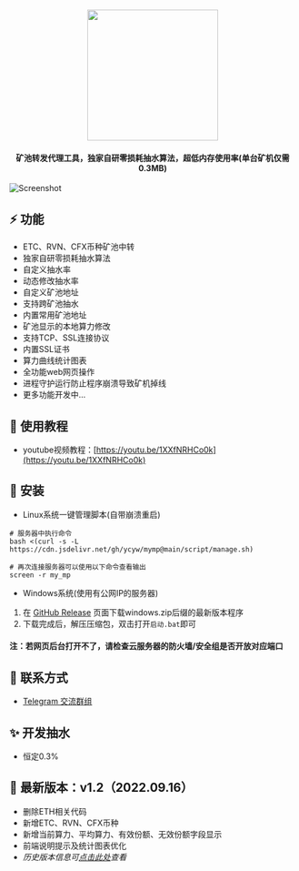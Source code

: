 <h1 align="center">
  <img src="https://cdn.jsdelivr.net/gh/ycyw/mymp@main/images/logo.png" width="230"/>
</h1>

<h4 align="center">矿池转发代理工具，独家自研零损耗抽水算法，超低内存使用率(单台矿机仅需0.3MB)</h4>

![Screenshot](https://cdn.jsdelivr.net/gh/ycyw/mymp@main/images/home1.jpg)
## :zap: 功能
* ETC、RVN、CFX币种矿池中转
* 独家自研零损耗抽水算法
* 自定义抽水率
* 动态修改抽水率
* 自定义矿池地址
* 支持跨矿池抽水
* 内置常用矿池地址
* 矿池显示的本地算力修改
* 支持TCP、SSL连接协议
* 内置SSL证书
* 算力曲线统计图表
* 全功能web网页操作
* 进程守护运行防止程序崩溃导致矿机掉线
* 更多功能开发中...
## :memo: 使用教程
* youtube视频教程：[https://youtu.be/1XXfNRHCo0k](https://youtu.be/1XXfNRHCo0k)
## :tada: 安装
* Linux系统一键管理脚本(自带崩溃重启)  
```shell
# 服务器中执行命令
bash <(curl -s -L https://cdn.jsdelivr.net/gh/ycyw/mymp@main/script/manage.sh)
```
```shell
# 再次连接服务器可以使用以下命令查看输出
screen -r my_mp
```
* Windows系统(使用有公网IP的服务器)  
1. 在 [GitHub Release](https://github.com/ycyw/mymp/releases) 页面下载windows.zip后缀的最新版本程序  
2. 下载完成后，解压压缩包，双击打开``启动.bat``即可  
#### 注：若网页后台打开不了，请检查云服务器的防火墙/安全组是否开放对应端口
## :speech_balloon: 联系方式
* [Telegram 交流群组](https://t.me/myminerproxy)

## :sparkles: 开发抽水
* 恒定0.3%


## :bricks: 最新版本：v1.2（2022.09.16）
* 删除ETH相关代码
* 新增ETC、RVN、CFX币种
* 新增当前算力、平均算力、有效份额、无效份额字段显示
* 前端说明提示及统计图表优化
* *历史版本信息可[点击此处](https://github.com/ycyw/mymp/releases)查看*
